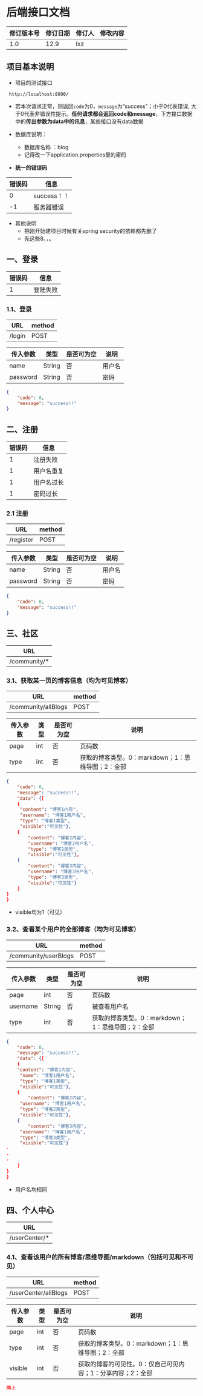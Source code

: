 # 后端接口文档

| 修订版本号 | 修订日期 | 修订人 | 修改内容 |
| ---------- | -------- | ------ | -------- |
| 1.0        | 12.9     | lxz    |          |

## 项目基本说明

- 项目的测试接口

` http://localhost:8090/`

- 若本次请求正常，则返回`code`为0，`message`为“success”；小于0代表错误, 大于0代表非错误性提示。**任何请求都会返回code和message**，下方接口数据中的**传出参数为data中的讯息**，某些接口没有data数据
- 数据库说明：
  - 数据库名称 ：blog
  - 记得改一下application.properties里的密码

- **统一的错误码**

| 错误码 | 信息        |
| ------ | ----------- |
| 0      | success！！ |
| -1     | 服务器错误  |

- 其他说明
  - 把刚开始建项目时候有关spring security的依赖都先删了
  - 先这些8。，。

## 一、登录

| 错误码 | 信息     |
| ------ | -------- |
| 1      | 登陆失败 |

### 1.1、登录

| URL    | method |
| ------ | ------ |
| /login | POST   |

| 传入参数 | 类型   | 是否可为空 | 说明   |
| -------- | ------ | ---------- | ------ |
| name     | String | 否         | 用户名 |
| password | String | 否         | 密码   |

```json
{
    "code": 0,
    "message": "success!!"
}
```

## 二、注册

| 错误码 | 信息       |
| ------ | ---------- |
| 1      | 注册失败   |
| 1      | 用户名重复 |
| 1      | 用户名过长 |
| 1      | 密码过长   |

### 2.1 注册

| URL       | method |
| --------- | ------ |
| /register | POST   |

| 传入参数 | 类型   | 是否可为空 | 说明   |
| -------- | ------ | ---------- | ------ |
| name     | String | 否         | 用户名 |
| password | String | 否         | 密码   |

```json
{
    "code": 0,
    "message": "success!!"
}
```

## 三、社区

| URL          |
| ------------ |
| /community/* |



### 3.1、获取某一页的博客信息（均为可见博客）

| URL                 | method |
| ------------------- | ------ |
| /community/allBlogs | POST   |

| 传入参数 | 类型 | 是否可为空 | 说明                                              |
| -------- | ---- | ---------- | ------------------------------------------------- |
| page     | int  | 否         | 页码数                                            |
| type     | int  | 否         | 获取的博客类型。0：markdown；1：思维导图；2：全部 |

```json
{
    "code": 0,
    "message": "success!!",
    "data": {[
    {
     "content": "博客1内容",
	 "username": "博客1用户名",
	 "type": "博客1类型",
	 "visible":"可见性"},
	{
        "content": "博客2内容",
	 	"username": "博客2用户名",
	 	"type": "博客2类型",
	 	"visible":"可见性"},
	{
        "content": "博客3内容",
	 	"username": "博客3用户名",
	 	"type": "博客3类型",
	 	"visible":"可见性"}
    ]
}
}
```

- visible均为1（可见）

### 3.2、查看某个用户的全部博客（均为可见博客）

| URL                  | method |
| -------------------- | ------ |
| /community/userBlogs | POST   |

| 传入参数 | 类型   | 是否可为空 | 说明                                              |
| -------- | ------ | ---------- | ------------------------------------------------- |
| page     | int    | 否         | 页码数                                            |
| username | String | 否         | 被查看用户名                                      |
| type     | int    | 否         | 获取的博客类型。0：markdown；1：思维导图；2：全部 |

```json
{
    "code": 0,
    "message": "success!!",
    "data": {[
    {
    "content": "博客1内容",
	 "name": "博客1用户名",
	 "type": "博客1类型",
	 "visible":"可见性"},
	{
        "content": "博客2内容",
	 "username": "博客1用户名",
	 "type": "博客2类型",
	 "visible":"可见性"},
	{
        "content": "博客3内容",
	 "username": "博客1用户名",
	 "type": "博客3类型",
	 "visible":"可见性"}
·
·
·
    ]
}
}
```

- 用户名均相同

## 四、个人中心

| URL           |
| ------------- |
| /userCenter/* |

### 4.1、查看该用户的所有博客/思维导图/markdown（包括可见和不可见）

| URL                  | method |
| -------------------- | ------ |
| /userCenter/allBlogs | POST   |

| 传入参数 | 类型 | 是否可为空 | 说明                                                        |
| -------- | ---- | ---------- | ----------------------------------------------------------- |
| page     | int  | 否         | 页码数                                                      |
| type     | int  | 否         | 获取的博客类型。0：markdown；1：思维导图；2：全部           |
| visible  | int  | 否         | 获取的博客的可见性。0：仅自己可见内容；1：分享内容；2：全部 |

```json
同上
```

